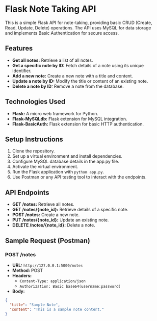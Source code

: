 # Flask Note Taking API

This is a simple Flask API for note-taking, providing basic CRUD (Create, Read, Update, Delete) operations. The API uses MySQL for data storage and implements Basic Authentication for secure access.

## Features

- **Get all notes:** Retrieve a list of all notes.
- **Get a specific note by ID:** Fetch details of a note using its unique identifier.
- **Add a new note:** Create a new note with a title and content.
- **Update a note by ID:** Modify the title or content of an existing note.
- **Delete a note by ID:** Remove a note from the database.

## Technologies Used

- **Flask:** A micro web framework for Python.
- **Flask-MySQLdb:** Flask extension for MySQL integration.
- **Flask-BasicAuth:** Flask extension for basic HTTP authentication.

## Setup Instructions

1. Clone the repository.
2. Set up a virtual environment and install dependencies.
3. Configure MySQL database details in the app.py file.
4. Activate the virtual environment.
5. Run the Flask application with `python app.py`.
6. Use Postman or any API testing tool to interact with the endpoints.

## API Endpoints

- **GET /notes:** Retrieve all notes.
- **GET /notes/{note_id}:** Retrieve details of a specific note.
- **POST /notes:** Create a new note.
- **PUT /notes/{note_id}:** Update an existing note.
- **DELETE /notes/{note_id}:** Delete a note.

## Sample Request (Postman)

### POST /notes

- **URL:** `http://127.0.0.1:5000/notes`
- **Method:** POST
- **Headers:**
  - `Content-Type: application/json`
  - `Authorization: Basic base64(username:password)`
- **Body:**

```json
{
  "title": "Sample Note",
  "content": "This is a sample note content."
}


